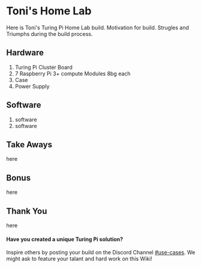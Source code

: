 # Toni's Home Lab

Here is Toni's Turing Pi Home Lab build. Motivation for build. Strugles and Triumphs during the build process.

## Hardware

1. Turing Pi Cluster Board
2. 7 Raspberry Pi 3+ compute Modules 8bg each
3. Case
4. Power Supply

## Software

1. software
2. software

## Take Aways
here

## Bonus
here

## Thank You
here

#### Have you created a unique Turing Pi solution?

Inspire others by posting your build on the Discord Channel [#use-cases](https://discord.gg/v9zDUVR#use-cases "Discord Channel #use-cases"). We might ask to feature your talant and hard work on this Wiki!
